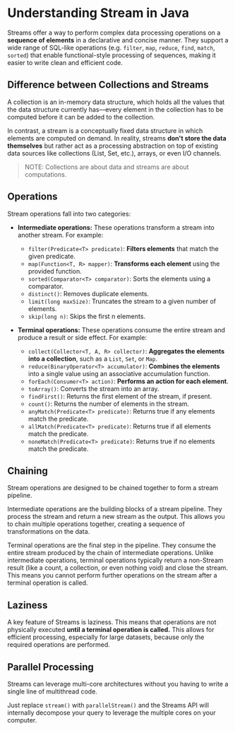 # Understanding Stream in Java

Streams offer a way to perform complex data processing operations on a **sequence of elements** in a declarative and concise manner. They support a wide range of SQL-like operations (e.g. `filter`, `map`, `reduce`, `find`, `match`, `sorted`) that enable functional-style processing of sequences, making it easier to write clean and efficient code.

## Difference between Collections and Streams

A collection is an in-memory data structure, which holds all the values that the data structure currently has—every element in the collection has to be computed before it can be added to the collection.

In contrast, a stream is a conceptually fixed data structure in which elements are computed on demand. In reality, streams **don't store the data themselves** but rather act as a processing abstraction on top of existing data sources like collections (List, Set, etc.), arrays, or even I/O channels.

> NOTE: Collections are about data and streams are about computations.

## Operations

Stream operations fall into two categories:

- **Intermediate operations:** These operations transform a stream into another stream. For example:

  - `filter(Predicate<T> predicate)`: **Filters elements** that match the given predicate.
  - `map(Function<T, R> mapper)`: **Transforms each element** using the provided function.
  - `sorted(Comparator<T> comparator)`: Sorts the elements using a comparator.
  - `distinct()`: Removes duplicate elements.
  - `limit(long maxSize)`: Truncates the stream to a given number of elements.
  - `skip(long n)`: Skips the first n elements.

- **Terminal operations:** These operations consume the entire stream and produce a result or side effect. For example:

  - `collect(Collector<T, A, R> collector)`: **Aggregates the elements into a collection**, such as a `List`, `Set`, or `Map`.
  - `reduce(BinaryOperator<T> accumulator)`: **Combines the elements** into a single value using an associative accumulation function.
  - `forEach(Consumer<T> action)`: **Performs an action for each element**.
  - `toArray()`: Converts the stream into an array.
  - `findFirst()`: Returns the first element of the stream, if present.
  - `count()`: Returns the number of elements in the stream.
  - `anyMatch(Predicate<T> predicate)`: Returns true if any elements match the predicate.
  - `allMatch(Predicate<T> predicate)`: Returns true if all elements match the predicate.
  - `noneMatch(Predicate<T> predicate)`: Returns true if no elements match the predicate.

## Chaining

Stream operations are designed to be chained together to form a stream pipeline.

Intermediate operations are the building blocks of a stream pipeline. They process the stream and return a new stream as the output. This allows you to chain multiple operations together, creating a sequence of transformations on the data.

Terminal operations are the final step in the pipeline. They consume the entire stream produced by the chain of intermediate operations. Unlike intermediate operations, terminal operations typically return a non-Stream result (like a count, a collection, or even nothing void) and close the stream. This means you cannot perform further operations on the stream after a terminal operation is called.

## Laziness

A key feature of Streams is laziness. This means that operations are not physically executed **until a terminal operation is called.** This allows for efficient processing, especially for large datasets, because only the required operations are performed.

## Parallel Processing

Streams can leverage multi-core architectures without you having to write a single line of multithread code.

Just replace `stream()` with `parallelStream()` and the Streams API will internally decompose your query to leverage the multiple cores on your computer.
